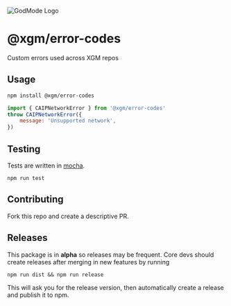 ![GodMode Logo](https://godmode-public-assets.s3.amazonaws.com/godmode_logo.jpg)

# @xgm/error-codes

Custom errors used across XGM repos

## Usage

```sh
npm install @xgm/error-codes
```

```js
import { CAIPNetworkError } from '@xgm/error-codes'
throw CAIPNetworkError({
    message: 'Unsupported network',
})
```

## Testing

Tests are written in [mocha](https://mochajs.org/).

```
npm run test
```

## Contributing

Fork this repo and create a descriptive PR.

## Releases

This package is in **alpha** so releases may be frequent.
Core devs should create releases after merging in new features by running

`npm run dist && npm run release`

This will ask you for the release version, then automatically create a release and publish it to npm.
